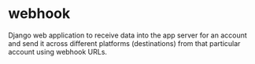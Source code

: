 # webhook
Django web application to receive data into the app server for an account and send it across different platforms (destinations) from that particular account using webhook URLs.
